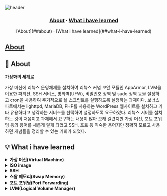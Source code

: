 ![header](https://capsule-render.vercel.app/api?type=transparent&fontColor=703ee5&height=120&section=header&text=Born2beRoot&fontSize=70)

<h3 align="center">
	<a href="#about">About</a>
	<span> · </span>
	<a href="#whatihavelearned">What i have learned</a>
</h3>

<center>
	[About](##about) · [What i have learned](##what-i-have-learned)
</center>

[About](#about)
---

## 📘 About
<b>가상화의 세계로</b>

가상 머신에 리눅스 운영체제를 설치하여 리눅스 커널 보안 모듈인 AppArmor, LVM을 이용한 파티션, SSH 서비스, 방화벽(UFW), 비밀번호 정책 및 sudo 정책 등을 설정하고 cron을 사용하여 주기적으로 쉘 스크립트를 실행하도록 설정하는 과제이다. 보너스 파트에서는 lighttpd, MariaDB, PHP를 사용하는 WordPress 웹사이트를 설치하고 기타 유용하다고 생각하는 서비스를 선택하여 설정하도록 요구하였다. 리눅스 서버를 설치하는 것이 처음이고 과제에서 요구하는 내용이 많아 오래 걸렸지만 가상 머신, 포트 포워딩 등의 용어를 새롭게 알게 되었고 SSH, 포트 등 익숙한 용어지만 정확히 모르고 사용하던 개념들을 정리할 수 있는 기회가 되었다.

## 💡 What i have learned

<details>
<summary><b>가상 머신(Virtual Machine)</b></summary>
 
 - 가상 머신은 CPU, RAM, 하드디스크 등의 컴퓨팅 환경을 소프트웨어로 구현한 가상의 컴퓨터를 의미한다.
 - 일반 컴퓨터에서처럼 가상 머신 위에서 운영체제나 응용 프로그램을 설치하고 실행할 수 있다.
 - Oracle VM VirtualBox는 가상 머신을 구현하는 가상화 소프트웨어이다.
 - 하나의 서버 컴퓨터에서 가상 머신을 여러 개 만들어 여러 서비스를 운영하면 하드웨어 자원을 최대한 활용할 수 있다고 한다.
 > 참고: [가상화 기술(전가상화, 반가상화, 호스트기반 가상화)쉽게 설명!](https://mamu2830.blogspot.com/2020/04/blog-post.html)
<br>
</details>

<details>
<summary><b>ISO image</b></summary>

 - 데비안(Debian) 공식 홈페이지에 들어가 운영체제를 설치하려고 하니 여러 이미지들 중 하나를 다운로드하라고 한다. 내가 알고 있던 이미지는 그림 파일 밖에 없어서 여기서 말하는 이미지가 무엇인지 혼동이 왔다. 찾아보니 ISO 이미지(ISO image)라고 한다.
 - ISO 이미지는 광학 디스크(CD, DVD, BD 등)에 포함된 모든 파일 데이터를 담고 있는 파일이라고 한다.
 - ISO 이미지를 이용하면 소프트웨어를 물리적인 매체를 이용하지 않고 네트워크를 통해 전송할 수 있으며 ISO 이미지를 다시 광학 디스크로 구울 수도 있다고 한다.
 - 본 과제에서는 debian installer를 ISO 이미지 파일로 다운로드해서 가상 머신에서 가상 디스크를 마운트하여 운영체제를 설치하였다.
 > 참고: [ISO 이미지](https://ko.wikipedia.org/wiki/ISO_%EC%9D%B4%EB%AF%B8%EC%A7%80)
<br>
</details>

<details>
<summary><b>SSH</b></summary>

 - SSH란 Secure Shell의 약자로 원격지 호스트 컴퓨터에 접속하기 위해 사용되는 인터넷 프로토콜이다.
 - 암호화로 인해 기존의 유닉스 시스템 셸에 원격 접속하기 위해 사용되던 Telnet보다 보안성이 좋다고 한다.
 - SSH Key는 공개키(public key)와 개인키(private key)의 쌍으로 이루어져 있으며 공개키를 서버에 복사하여 저장한 후 클라이언트에서 서버에 접속 요청을 하면 서버에 저장된 공개키와 클라이언트가 가지고 있는 개인키를 비교하여 서로 한 쌍의 키임이 확인되면 데이터를 주고 받을 수 있게 된다.
 - 대표적인 예시로 깃허브 원격 저장소에 소스코드를 올릴 때 또는 AWS 인스턴스 서버에 접속하여 해당 머신을 원격으로 제어할 때 SSH를 통한 연결을 한다.
 > 참고: [[네트워크] SSH란?](https://hanamon.kr/%EB%84%A4%ED%8A%B8%EC%9B%8C%ED%81%AC-ssh%EB%9E%80/)
<br>
</details>

<details>
<summary><b>스왑 메모리(Swap Memory)</b></summary>

 - 과제에서 요구하는 파티션 구조에는 마운트 포인트가 [SWAP]으로 표시된 스왑 영역이 존재했다.
 - 스왑 메모리(Swap Memory)는 물리 메모리가 부족할 경우 디스크 공간을 이용하여 부족한 메모리를 대체할 수 있는 공간을 의미한다.
 - 디스크의 일부를 사용하기 때문에 물리 메모리에 비해 접근과 처리 속도는 떨어진다고 한다.
 - 운영체제를 공부하며 배웠던 프로세스 단위 또는 페이지 단위의 스와핑(Swapping)이 스왑 메모리를 활용한다는 것을 알게 되었다. 
<br>
</details>

<details>
<summary><b>포트 포워딩(Port Forwarding)</b></summary>

 - 포트 포워딩(Port Forwarding)은 특정한 포트로 들어오는 데이터 패킷을 다른 포트로 전달해주는 것이다.
 - 공인 IP 주소를 할당받은 공유기가 있고 공유기에서 구축한 사설 네트워크에 사설 IP 주소를 할당받은 여러 개의 컴퓨터가 있다면 그 중 하나의 컴퓨터에서 웹 서버를 열었을 때 인터넷을 통해 웹 서버에 접근하려면 공유기의 공인 IP 주소를 이용해야 한다.
 - 이때 공유기에서는 포트 포워딩 설정을 통해 공인 IP 주소의 특정 포트로 들어오는 연결을 웹 서버가 있는 특정 컴퓨터로 전달하도록 할 수 있다.
 - 과제에서는 Host IP 주소의 특정 포트로 들어오는 연결을 포트 포워딩을 통해 가상 머신으로 전달하도록 설정하였다.
 > 참고: [포트 포워딩이란?](https://lamanus.kr/59)
<br>
</details>

<details>
<summary><b>LVM(Logical Volume Manager)</b></summary>

 - LVM은 리눅스의 저장 공간을 효율적이고 유연하게 관리하기 위한 커널의 한 부분이자 프로그램이다.
 - 기존 방식에서는 파일 시스템이 블록 장치에 직접 접근해서 읽고 쓰기를 했다면 LVM을 사용한 방식에서는 파일 시스템이 가상의 논리적인 블록 장치에 읽고 쓰기를 하게 된다.
 - LVM을 사용하면 특정 영역의 사용량이 많아져서 저장 공간이 부족할 경우에 기존의 방식보다 유연하게 대응할 수 있다고 한다.
 > 참고: [[소개] LVM(Logical Volume Manager) - 개념](https://tech.cloud.nongshim.co.kr/2018/11/23/lvmlogical-volume-manager-1-%EA%B0%9C%EB%85%90/)
<br>
</details>
